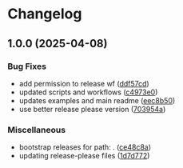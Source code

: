 # Changelog

## 1.0.0 (2025-04-08)


### Bug Fixes

* add permission to release wf ([ddf57cd](https://github.com/CrowdStrike/falconutil-action/commit/ddf57cd51652eb11ff9958ec5f649e21800b056f))
* updated scripts and workflows ([c4973e0](https://github.com/CrowdStrike/falconutil-action/commit/c4973e0bf0c3af8925b34504d0e7406d4b1e5480))
* updates examples and main readme ([eec8b50](https://github.com/CrowdStrike/falconutil-action/commit/eec8b507b3ad022cd19fb8a3b0e4f4ffbc18ade4))
* use better release please version ([703954a](https://github.com/CrowdStrike/falconutil-action/commit/703954a13225f6164cc9f4881d4f06c3623e9e42))


### Miscellaneous

* bootstrap releases for path: . ([ce48c8a](https://github.com/CrowdStrike/falconutil-action/commit/ce48c8a61f94e1137ddfa416ebac94d41208a419))
* updating release-please files ([1d7d772](https://github.com/CrowdStrike/falconutil-action/commit/1d7d772642bf8bae1eb38988eed1ae21d02e669a))
